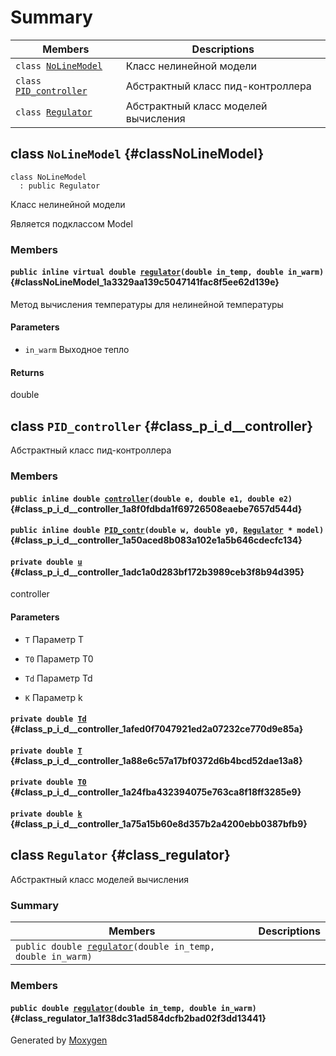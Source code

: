 # Summary

 Members                        | Descriptions                                
--------------------------------|---------------------------------------------
`class `[`NoLineModel`](#classNoLineModel) | Класс нелинейной модели
`class `[`PID_controller`](#class_p_i_d__controller) | Абстрактный класс пид-контроллера
`class `[`Regulator`](#class_regulator) | Абстрактный класс моделей вычисления

## class `NoLineModel` {#classNoLineModel}

```
class NoLineModel
  : public Regulator
```

Класс нелинейной модели

Является подклассом Model

### Members

#### `public inline virtual double `[`regulator`](#classNoLineModel_1a3329aa139c5047141fac8f5ee62d139e)`(double in_temp, double in_warm)` {#classNoLineModel_1a3329aa139c5047141fac8f5ee62d139e}

Метод вычисления температуры для нелинейной температуры

#### Parameters
* `in_warm` Выходное тепло 

#### Returns
double


## class `PID_controller` {#class_p_i_d__controller}

Абстрактный класс пид-контроллера

### Members

#### `public inline double `[`controller`](#class_p_i_d__controller_1a8f0fdbda1f69726508eaebe7657d544d)`(double e, double e1, double e2)` {#class_p_i_d__controller_1a8f0fdbda1f69726508eaebe7657d544d}


#### `public inline double `[`PID_contr`](#class_p_i_d__controller_1a50aced8b083a102e1a5b646cdecfc134)`(double w, double y0, `[`Regulator`](#class_regulator)` * model)` {#class_p_i_d__controller_1a50aced8b083a102e1a5b646cdecfc134}

#### `private double `[`u`](#class_p_i_d__controller_1adc1a0d283bf172b3989ceb3f8b94d395) {#class_p_i_d__controller_1adc1a0d283bf172b3989ceb3f8b94d395}

controller

#### Parameters
* `T` Параметр Т 

* `T0` Параметр Т0 

* `Td` Параметр Td 

* `K` Параметр k

#### `private double `[`Td`](#class_p_i_d__controller_1afed0f7047921ed2a07232ce770d9e85a) {#class_p_i_d__controller_1afed0f7047921ed2a07232ce770d9e85a}

#### `private double `[`T`](#class_p_i_d__controller_1a88e6c57a17bf0372d6b4bcd52dae13a8) {#class_p_i_d__controller_1a88e6c57a17bf0372d6b4bcd52dae13a8}

#### `private double `[`T0`](#class_p_i_d__controller_1a24fba432394075e763ca8f18ff3285e9) {#class_p_i_d__controller_1a24fba432394075e763ca8f18ff3285e9}

#### `private double `[`k`](#class_p_i_d__controller_1a75a15b60e8d357b2a4200ebb0387bfb9) {#class_p_i_d__controller_1a75a15b60e8d357b2a4200ebb0387bfb9}

## class `Regulator` {#class_regulator}

Абстрактный класс моделей вычисления

### Summary

 Members                        | Descriptions                                
--------------------------------|---------------------------------------------
`public double `[`regulator`](#class_regulator_1a1f38dc31ad584dcfb2bad02f3dd13441)`(double in_temp, double in_warm)` | 

### Members

#### `public double `[`regulator`](#class_regulator_1a1f38dc31ad584dcfb2bad02f3dd13441)`(double in_temp, double in_warm)` {#class_regulator_1a1f38dc31ad584dcfb2bad02f3dd13441}

Generated by [Moxygen](https://sourcey.com/moxygen)